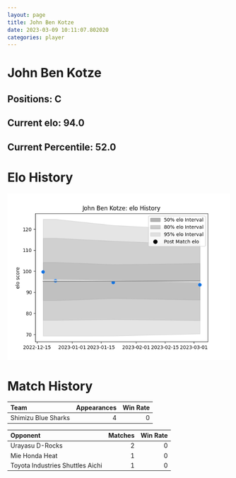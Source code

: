 ```yaml
---  
layout: page  
title: John Ben Kotze  
date: 2023-03-09 10:11:07.802020  
categories: player  
---
```

# John Ben Kotze

## Positions: C

## Current elo: 94.0

## Current Percentile: 52.0

# Elo History


![elo history](history_JohnBenKotze.png)
# Match History


| Team                |   Appearances |   Win Rate |
|:--------------------|--------------:|-----------:|
| Shimizu Blue Sharks |             4 |          0 |

| Opponent                         |   Matches |   Win Rate |
|:---------------------------------|----------:|-----------:|
| Urayasu D-Rocks                  |         2 |          0 |
| Mie Honda Heat                   |         1 |          0 |
| Toyota Industries Shuttles Aichi |         1 |          0 |